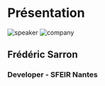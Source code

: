 <!-- .slide: class="speaker-slide blue" -->

# Présentation

![speaker](./assets/images/speakers/FSA.webp)
![company](./assets/images/logo_sfeir_bleu_orange.png)

<h2>Frédéric <span>Sarron</span></h2>

### Developer - SFEIR Nantes

<!-- .element: class="icon-rule icon-first" -->
